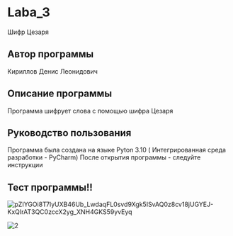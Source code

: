# Laba_3
Шифр Цезаря
## Автор программы
Кириллов Денис Леонидович
## Описание программы
Программа шифрует слова с помощью шифра Цезаря
## Руководство пользования
Программа была создана на языке Pyton 3.10 ( Интегрированная среда разработки - PyCharm)
После открытия программы - следуйте инструкции
## Тест программы!!

![pZIYGOi8T7lyUXB46Ub_LwdaqFL0svd9Xgk5ISvAQ0z8cv18jUGYEJ-KxQIrAT3QC0zccX2yg_XNH4GKS59yvEyq](https://user-images.githubusercontent.com/113837843/192881381-110578a1-7960-42c3-80f5-ba6b5033c593.jpg)

![2](https://user-images.githubusercontent.com/113837843/192881522-8367b790-e288-46b3-8e75-b8fc00ead080.jpg)
